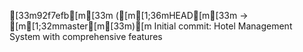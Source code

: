 [33m92f7efb[m[33m ([m[1;36mHEAD[m[33m -> [m[1;32mmaster[m[33m)[m Initial commit: Hotel Management System with comprehensive features
